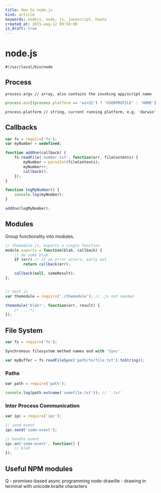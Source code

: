 ```yaml
---
title: How to node.js
kind: article
keywords: nodejs, node, js, javascript, howto
created_at: 2015-aug-12 09:58:00
is_draft: true
---
```


# node.js

`#!/usr/local/bin/node`

## Process

`process.argv // array, also contains the invoking app/script name`

```js
process.env[(process.platform == 'win32') ? 'USERPROFILE' : 'HOME']
```

`process.platform // string, current running platform, e.g. 'darwin'`

## Callbacks

```js
var fs = require('fs');
var myNumber = undefined;

function addOne(callback) {
	fs.readFile('number.txt', function(err, fileContents) {
		myNumber = parseInt(fileContents);
		myNumber++;
		callback();
	});
}

function logMyNumber() {
	console.log(myNumber);
}

addOne(logMyNumber);
```

## Modules

Group functionality into modules.

```js
// themodule.js, exports a single function
module.exports = function(blah, callback) {
	// do some blah
	if (err) // if an error occurs, early out
		return callback(err);

	callback(null, someResult);
};


// test.js
var themodule = require('./themodule'); // .js not needed

themodule('blah!', function(err, result) {
	/* ... */
});
```

## File System

```js
var fs = require('fs');

Synchronous filesystem method names end with 'Sync'.

var myBuffer = fs.readFileSync('path/to/file.txt').toString();
```

### Paths

```js
var path = require('path');

console.log(path.extname('somefile.txt')); // '.txt'
```

### Inter Process Communication

```js
var ipc = require('ipc');

// send event
ipc.send('some-event');

// handle event
ipc.on('some-event', function() {
	// blah
});
```

## Useful NPM modules

Q - promises-based async programming
node-drawille - drawing in terminal with unicode braille characters
